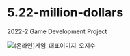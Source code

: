 # 5.22-million-dollars
2022-2 Game Development Project

![(온라인)게임_대표이미지_오지수](https://github.com/user-attachments/assets/68d2878c-4863-4afb-86c2-8988bc342ccf)

